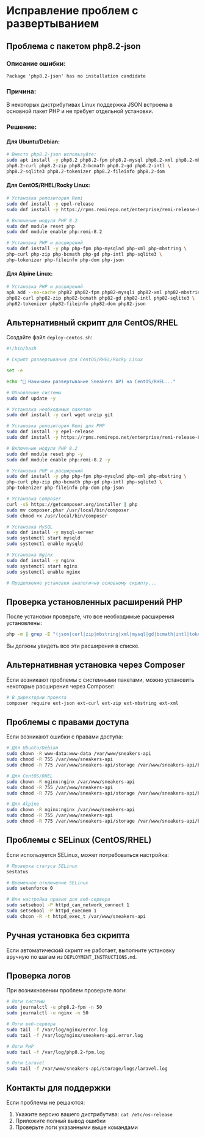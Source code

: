 # Исправление проблем с развертыванием

## Проблема с пакетом php8.2-json

### Описание ошибки:
```
Package 'php8.2-json' has no installation candidate
```

### Причина:
В некоторых дистрибутивах Linux поддержка JSON встроена в основной пакет PHP и не требует отдельной установки.

### Решение:

#### Для Ubuntu/Debian:
```bash
# Вместо php8.2-json используйте:
sudo apt install -y php8.2 php8.2-fpm php8.2-mysql php8.2-xml php8.2-mbstring \
php8.2-curl php8.2-zip php8.2-bcmath php8.2-gd php8.2-intl \
php8.2-sqlite3 php8.2-tokenizer php8.2-fileinfo php8.2-dom
```

#### Для CentOS/RHEL/Rocky Linux:
```bash
# Установка репозитория Remi
sudo dnf install -y epel-release
sudo dnf install -y https://rpms.remirepo.net/enterprise/remi-release-8.rpm

# Включение модуля PHP 8.2
sudo dnf module reset php
sudo dnf module enable php:remi-8.2

# Установка PHP и расширений
sudo dnf install -y php php-fpm php-mysqlnd php-xml php-mbstring \
php-curl php-zip php-bcmath php-gd php-intl php-sqlite3 \
php-tokenizer php-fileinfo php-dom php-json
```

#### Для Alpine Linux:
```bash
# Установка PHP и расширений
apk add --no-cache php82 php82-fpm php82-mysqli php82-xml php82-mbstring \
php82-curl php82-zip php82-bcmath php82-gd php82-intl php82-sqlite3 \
php82-tokenizer php82-fileinfo php82-dom php82-json
```

## Альтернативный скрипт для CentOS/RHEL

Создайте файл `deploy-centos.sh`:

```bash
#!/bin/bash

# Скрипт развертывания для CentOS/RHEL/Rocky Linux

set -e

echo "🚀 Начинаем развертывание Sneakers API на CentOS/RHEL..."

# Обновление системы
sudo dnf update -y

# Установка необходимых пакетов
sudo dnf install -y curl wget unzip git

# Установка репозитория Remi для PHP
sudo dnf install -y epel-release
sudo dnf install -y https://rpms.remirepo.net/enterprise/remi-release-8.rpm

# Включение модуля PHP 8.2
sudo dnf module reset php -y
sudo dnf module enable php:remi-8.2 -y

# Установка PHP и расширений
sudo dnf install -y php php-fpm php-mysqlnd php-xml php-mbstring \
php-curl php-zip php-bcmath php-gd php-intl php-sqlite3 \
php-tokenizer php-fileinfo php-dom php-json

# Установка Composer
curl -sS https://getcomposer.org/installer | php
sudo mv composer.phar /usr/local/bin/composer
sudo chmod +x /usr/local/bin/composer

# Установка MySQL
sudo dnf install -y mysql-server
sudo systemctl start mysqld
sudo systemctl enable mysqld

# Установка Nginx
sudo dnf install -y nginx
sudo systemctl start nginx
sudo systemctl enable nginx

# Продолжение установки аналогично основному скрипту...
```

## Проверка установленных расширений PHP

После установки проверьте, что все необходимые расширения установлены:

```bash
php -m | grep -E "(json|curl|zip|mbstring|xml|mysql|gd|bcmath|intl|tokenizer|fileinfo|dom)"
```

Вы должны увидеть все эти расширения в списке.

## Альтернативная установка через Composer

Если возникают проблемы с системными пакетами, можно установить некоторые расширения через Composer:

```bash
# В директории проекта
composer require ext-json ext-curl ext-zip ext-mbstring ext-xml
```

## Проблемы с правами доступа

Если возникают ошибки с правами доступа:

```bash
# Для Ubuntu/Debian
sudo chown -R www-data:www-data /var/www/sneakers-api
sudo chmod -R 755 /var/www/sneakers-api
sudo chmod -R 775 /var/www/sneakers-api/storage /var/www/sneakers-api/bootstrap/cache

# Для CentOS/RHEL
sudo chown -R nginx:nginx /var/www/sneakers-api
sudo chmod -R 755 /var/www/sneakers-api
sudo chmod -R 775 /var/www/sneakers-api/storage /var/www/sneakers-api/bootstrap/cache

# Для Alpine
sudo chown -R nginx:nginx /var/www/sneakers-api
sudo chmod -R 755 /var/www/sneakers-api
sudo chmod -R 775 /var/www/sneakers-api/storage /var/www/sneakers-api/bootstrap/cache
```

## Проблемы с SELinux (CentOS/RHEL)

Если используется SELinux, может потребоваться настройка:

```bash
# Проверка статуса SELinux
sestatus

# Временное отключение SELinux
sudo setenforce 0

# Или настройка правил для веб-сервера
sudo setsebool -P httpd_can_network_connect 1
sudo setsebool -P httpd_execmem 1
sudo chcon -R -t httpd_exec_t /var/www/sneakers-api
```

## Ручная установка без скрипта

Если автоматический скрипт не работает, выполните установку вручную по шагам из `DEPLOYMENT_INSTRUCTIONS.md`.

## Проверка логов

При возникновении проблем проверьте логи:

```bash
# Логи системы
sudo journalctl -u php8.2-fpm -n 50
sudo journalctl -u nginx -n 50

# Логи веб-сервера
sudo tail -f /var/log/nginx/error.log
sudo tail -f /var/log/nginx/sneakers-api.error.log

# Логи PHP
sudo tail -f /var/log/php8.2-fpm.log

# Логи Laravel
sudo tail -f /var/www/sneakers-api/storage/logs/laravel.log
```

## Контакты для поддержки

Если проблемы не решаются:
1. Укажите версию вашего дистрибутива: `cat /etc/os-release`
2. Приложите полный вывод ошибки
3. Проверьте логи указанными выше командами 